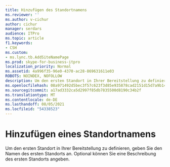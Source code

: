 ```yaml
---
title: Hinzufügen des Standortnamens
ms.reviewer: ''
ms.author: v-cichur
author: cichur
manager: serdars
audience: ITPro
ms.topic: article
f1.keywords:
- CSH
ms.custom:
- ms.lync.tb.AddSiteNamePage
ms.prod: skype-for-business-itpro
localization_priority: Normal
ms.assetid: 4a996f35-96e0-4370-ac28-869631611e03
ROBOTS: NOINDEX, NOFOLLOW
description: Um den ersten Standort in Ihrer Bereitstellung zu definieren, geben Sie den Namen des ersten Standorts an. Optional können Sie eine Beschreibung des ersten Standorts angeben.
ms.openlocfilehash: 08a971492d5bec3f57c623f3d85e935878cad2151d15d7a9b149a9e12a79e90f
ms.sourcegitcommit: a17ad3332ca5d2997f85db7835500d8190c34b2f
ms.translationtype: MT
ms.contentlocale: de-DE
ms.lasthandoff: 08/05/2021
ms.locfileid: "54338523"
---
```

# <a name="add-site-name"></a>Hinzufügen eines Standortnamens
 
Um den ersten Standort in Ihrer Bereitstellung zu definieren, geben Sie den Namen des ersten Standorts an. Optional können Sie eine Beschreibung des ersten Standorts angeben.
  

